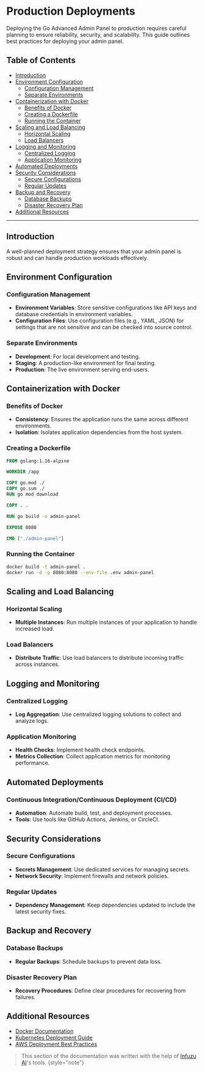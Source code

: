 # Production Deployments

Deploying the Go Advanced Admin Panel to production requires careful planning to ensure reliability, security, and 
scalability. This guide outlines best practices for deploying your admin panel.

## Table of Contents

- [Introduction](#introduction)
- [Environment Configuration](#environment-configuration)
    - [Configuration Management](#configuration-management)
    - [Separate Environments](#separate-environments)
- [Containerization with Docker](#containerization-with-docker)
    - [Benefits of Docker](#benefits-of-docker)
    - [Creating a Dockerfile](#creating-a-dockerfile)
    - [Running the Container](#running-the-container)
- [Scaling and Load Balancing](#scaling-and-load-balancing)
    - [Horizontal Scaling](#horizontal-scaling)
    - [Load Balancers](#load-balancers)
- [Logging and Monitoring](#logging-and-monitoring)
    - [Centralized Logging](#centralized-logging)
    - [Application Monitoring](#application-monitoring)
- [Automated Deployments](#automated-deployments)
- [Security Considerations](#security-considerations)
    - [Secure Configurations](#secure-configurations)
    - [Regular Updates](#regular-updates)
- [Backup and Recovery](#backup-and-recovery)
    - [Database Backups](#database-backups)
    - [Disaster Recovery Plan](#disaster-recovery-plan)
- [Additional Resources](#additional-resources)

---

## Introduction

A well-planned deployment strategy ensures that your admin panel is robust and can handle production workloads 
effectively.

## Environment Configuration

### Configuration Management

- **Environment Variables**: Store sensitive configurations like API keys and database credentials in environment 
variables.
- **Configuration Files**: Use configuration files (e.g., YAML, JSON) for settings that are not sensitive and can be 
checked into source control.

### Separate Environments

- **Development**: For local development and testing.
- **Staging**: A production-like environment for final testing.
- **Production**: The live environment serving end-users.

## Containerization with Docker

### Benefits of Docker

- **Consistency**: Ensures the application runs the same across different environments.
- **Isolation**: Isolates application dependencies from the host system.

### Creating a Dockerfile

```dockerfile
FROM golang:1.16-alpine

WORKDIR /app

COPY go.mod ./
COPY go.sum ./
RUN go mod download

COPY . .

RUN go build -o admin-panel

EXPOSE 8080

CMD ["./admin-panel"]
```

### Running the Container

```sh
docker build -t admin-panel .
docker run -d -p 8080:8080 --env-file .env admin-panel
```

## Scaling and Load Balancing

### Horizontal Scaling

- **Multiple Instances**: Run multiple instances of your application to handle increased load.

### Load Balancers

- **Distribute Traffic**: Use load balancers to distribute incoming traffic across instances.

## Logging and Monitoring

### Centralized Logging

- **Log Aggregation**: Use centralized logging solutions to collect and analyze logs.

### Application Monitoring

- **Health Checks**: Implement health check endpoints.
- **Metrics Collection**: Collect application metrics for monitoring performance.

## Automated Deployments

### Continuous Integration/Continuous Deployment (CI/CD)

- **Automation**: Automate build, test, and deployment processes.
- **Tools**: Use tools like GitHub Actions, Jenkins, or CircleCI.

## Security Considerations

### Secure Configurations

- **Secrets Management**: Use dedicated services for managing secrets.
- **Network Security**: Implement firewalls and network policies.

### Regular Updates

- **Dependency Management**: Keep dependencies updated to include the latest security fixes.

## Backup and Recovery

### Database Backups

- **Regular Backups**: Schedule backups to prevent data loss.

### Disaster Recovery Plan

- **Recovery Procedures**: Define clear procedures for recovering from failures.

## Additional Resources

- [Docker Documentation](https://docs.docker.com/)
- [Kubernetes Deployment Guide](https://kubernetes.io/docs/tutorials/stateless-application/hello-minikube/)
- [AWS Deployment Best Practices](https://aws.amazon.com/architecture/well-architected/)


> This section of the documentation was written with the help of [Infuzu AI](https://infuzu.com)'s tools.
{style="note"}
